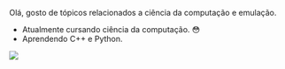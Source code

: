 Olá, gosto de tópicos relacionados a ciência da computação e emulação.

- Atualmente cursando ciência da computação. 😳 
- Aprendendo C++ e Python.

<img src="https://github-readme-stats.vercel.app/api/top-langs/?username=Every2&layout=compact&theme=dracula" />



